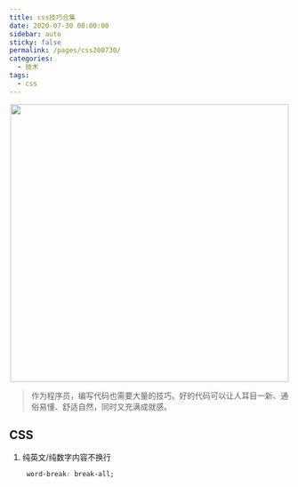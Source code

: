 ```yaml
---
title: css技巧合集
date: 2020-07-30 00:00:00
sidebar: auto
sticky: false
permalink: /pages/css200730/
categories: 
  - 技术
tags: 
  - css
---
```


<p align="center">
  <img width="500" src="https://i.niupic.com/images/2022/07/29/a1iA.png"/>
</p>



> 作为程序员，编写代码也需要大量的技巧。好的代码可以让人耳目一新、通俗易懂、舒适自然，同时又充满成就感。

<!-- more -->

## CSS

1. 纯英文/纯数字内容不换行

   ```css
    word-break: break-all;
   ```

   
